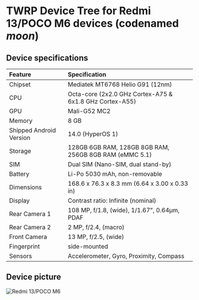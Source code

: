 #  TWRP Device Tree for Redmi 13/POCO M6 devices (codenamed _moon_)

## Device specifications

| Feature                 | Specification                                                                  |
| :---------------------- | :------------------------------------------------------------------------------|
| Chipset                 | Mediatek MT6768 Helio G91 (12nm)                                               |
| CPU                     | Octa-core (2x2.0 GHz Cortex-A75 & 6x1.8 GHz Cortex-A55)                        |
| GPU                     | Mali-G52 MC2                                                                   |
| Memory                  | 8 GB                                                                           |
| Shipped Android Version | 14.0 (HyperOS 1)                                                               |
| Storage                 | 128GB 6GB RAM, 128GB 8GB RAM, 256GB 8GB RAM (eMMC 5.1)                         |
| SIM                     | Dual SIM (Nano-SIM, dual stand-by)                                             |
| Battery                 | Li-Po 5030 mAh, non-removable                                                  |
| Dimensions              | 168.6 x 76.3 x 8.3 mm (6.64 x 3.00 x 0.33 in)                                  |
| Display                 | Contrast ratio: Infinite (nominal)                                             |
| Rear Camera 1           | 108 MP, f/1.8, (wide), 1/1.67", 0.64µm, PDAF                                   |
| Rear Camera 2           | 2 MP, f/2.4, (macro)                                                           |
| Front Camera            | 13 MP, f/2.5, (wide)                                                           |
| Fingerprint             | side-mounted                                                                   |
| Sensors                 | Accelerometer, Gyro, Proximity, Compass                                        |

## Device picture

![Redmi 13/POCO M6 ](https://fdn2.gsmarena.com/vv/pics/xiaomi/xiaomi-redmi-13-1.jpg)
